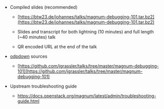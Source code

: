 * Compiled slides (recommended)

  * [https://btw23.de/johannes/talks/magnum-debugging-101.tar.bz2](https://btw23.de/johannes/talks/magnum-debugging-101.tar.bz2)

  * Slides and transcript for both lightning (10 minutes) and full length (~40 minutes) talk

  * QR encoded URL at the end of the talk

* [odpdown](https://github.com/thorstenb/odpdown) sources

  * [https://github.com/jgrassler/talks/tree/master/magnum-debugging-101](https://github.com/jgrassler/talks/tree/master/magnum-debugging-101)

* Upstream troubleshooting guide

  * https://docs.openstack.org/magnum/latest/admin/troubleshooting-guide.html

<!--

# Slides and Transcript

You will find the slides and sources for both the full length and lightning
talk version of this talk along with a transcript
[here](https://btw23.de/johannes/talks/magnum-debugging-101.tar.bz2).

You do not need to remember these URLs now. We will display a shortened URL and
QR code at the end.

Last but not least, there is an upstream troubleshooting guide as well.
Especially on the subject of Kubernetes debugging it is highly recommended.

-->
